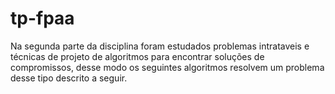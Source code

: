 # tp-fpaa
Na segunda parte da disciplina foram estudados problemas intrataveis e técnicas de projeto de algoritmos para encontrar soluções de compromissos, desse modo os seguintes algoritmos resolvem um problema desse tipo descrito a seguir.
